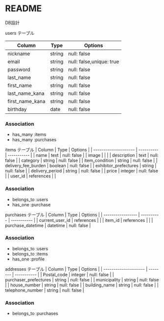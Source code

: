 # README
DB設計

users テーブル

| Column          | Type     | Options     |
| --------------- | -------- | ----------- |
| nickname        | string   | null: false |
| email           | string   | null: false,unique: true |
| password        | string   | null: false |
| last_name       | string   | null: false |
| first_name      | string   | null: false |
| last_name_kana  | string   | null: false |
| first_name_kana | string   | null: false |
| birthday        | date     | null: false |

### Association
- has_many :items
- has_many :purchases

items テーブル
| Column                | Type       | Options     |
| --------------------- | ---------- | ----------- |
| name                  | text       | null: false |
| image                 |            |             |
| description           | text       | null: false |
| category              | string     | null: false |
| item_condition        | string     | null: false |
| delivery_fee_burden   | boolean    | null: false |
| exhibitor_prefectures | string     | null: false |
| delivery_period       | string     | null: false |
| price                 | integer    | null: false |
| user_id               | references |             |

### Association
- belongs_to :users
- has_one :purchase

purchases テーブル
| Column            | Type       | Options     |
| ----------------- | ---------- | ----------- |
| current_user_id   | references |             |
| item_id           | references |             |
| purchase_datetime | datetime   | null: false |

### Association
- belongs_to :users
- belongs_to :items
- has_one :profile

addresses テーブル
| Column                | Type     | Options     |
| --------------------- | -------- | ----------- |
| Postal_code           | integer  | null: false |
| purchaser_prefectures | string   | null: false |
| municipality          | string   | null: false |
| house_number          | string   | null: false |
| building_name         | string   | null: false |
| telephone_number      | string   | null: false |

### Association
- belongs_to :purchases